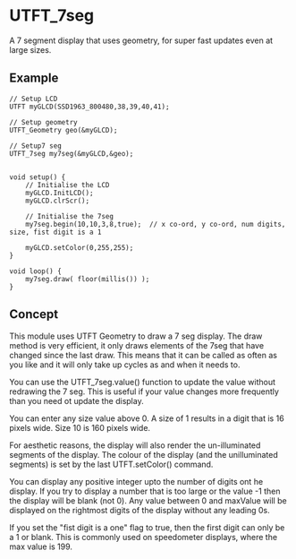 # UTFT_7seg
A 7 segment display that uses geometry, for super fast updates even at large sizes.

## Example

    // Setup LCD
    UTFT myGLCD(SSD1963_800480,38,39,40,41);  
    
    // Setup geometry
    UTFT_Geometry geo(&myGLCD);
    
    // Setup7 seg
    UTFT_7seg my7seg(&myGLCD,&geo);


    void setup() {
        // Initialise the LCD
        myGLCD.InitLCD();
        myGLCD.clrScr();

        // Initialise the 7seg
        my7seg.begin(10,10,3,8,true);  // x co-ord, y co-ord, num digits, size, fist digit is a 1

        myGLCD.setColor(0,255,255);
    }

    void loop() {
        my7seg.draw( floor(millis()) );
    }

## Concept

This module uses UTFT Geometry to draw a 7 seg display. The draw method is very efficient, it only draws elements of the 7seg that have changed since the last draw.
This means that it can be called as often as you like and it will only take up cycles as and when it needs to.

You can use the UTFT_7seg.value() function to update the value without redrawing the 7 seg. This is useful if your value changes more frequently than you need ot update the display.

You can enter any size value above 0. A size of 1 results in a digit that is 16 pixels wide. Size 10 is 160 pixels wide.

For aesthetic reasons, the display will also render the un-illuminated segments of the display. The colour of the display (and the unilluminated segments) is set
by the last UTFT.setColor() command.

You can display any positive integer upto the number of digits ont he display. If you try to display a number that is too large or the value -1 then the 
display will be blank (not 0). Any value between 0 and maxValue will be displayed on the rightmost digits of the display without 
any leading 0s.

If you set the "fist digit is a one" flag to true, then the first digit can only be a 1 or blank. This is commonly used on speedometer
displays, where the max value is 199. 
